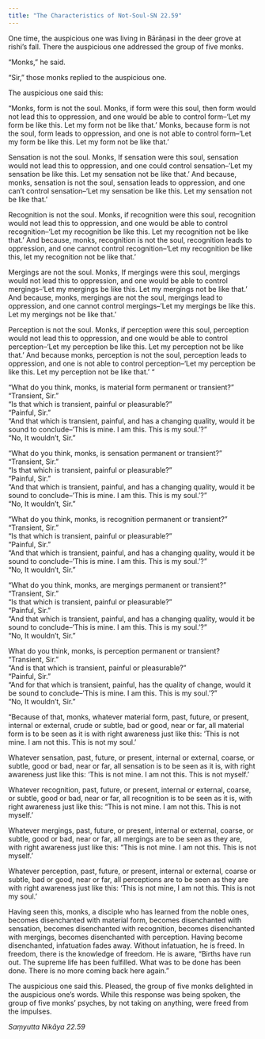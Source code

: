 ```yaml
---
title: "The Characteristics of Not-Soul-SN 22.59"
---
```


One time, the auspicious one was living in Bārāṇasi in the deer grove at rishi’s fall. There the auspicious one addressed the group of five monks.

“Monks,” he said.

“Sir,” those monks replied to the auspicious one.

The auspicious one said this:

“Monks, form is not the soul. Monks, if form were this soul, then form would not lead this to oppression, and one would be able to control form–‘Let my form be like this. Let my form not be like that.’ Monks, because form is not the soul, form leads to oppression, and one is not able to control form–‘Let my form be like this. Let my form not be like that.’

Sensation is not the soul. Monks, If sensation were this soul, sensation would not lead this to oppression, and one could control sensation–’Let my sensation be like this. Let my sensation not be like that.’ And because, monks, sensation is not the soul, sensation leads to oppression, and one can’t control sensation–‘Let my sensation be like this. Let my sensation not be like that.’

Recognition is not the soul. Monks, if recognition were this soul, recognition would not lead this to oppression, and one would be able to control recognition–‘Let my recognition be like this. Let my recognition not be like that.’ And because, monks, recognition is not the soul, recognition leads to oppression, and one cannot control recognition–‘Let my recognition be like this, let my recognition not be like that.’

Mergings are not the soul. Monks, If mergings were this soul, mergings would not lead this to oppression, and one would be able to control mergings–‘Let my mergings be like this. Let my mergings not be like that.’ And because, monks, mergings are not the soul, mergings lead to oppression, and one cannot control mergings–’Let my mergings be like this. Let my mergings not be like that.’

Perception is not the soul. Monks, if perception were this soul, perception would not lead this to oppression, and one would be able to control perception–‘Let my perception be like this. Let my perception not be like that.’ And because monks, perception is not the soul, perception leads to oppression, and one is not able to control perception–‘Let my perception be like this. Let my perception not be like that.’ “

“What do you think, monks, is material form permanent or transient?”  
“Transient, Sir.”  
“Is that which is transient, painful or pleasurable?”  
“Painful, Sir.”  
“And that which is transient, painful, and has a changing quality, would it be sound to conclude–’This is mine. I am this. This is my soul.’?”  
“No, It wouldn’t, Sir.”

“What do you think, monks, is sensation permanent or transient?”  
“Transient, Sir.”  
“Is that which is transient, painful or pleasurable?”  
“Painful, Sir.”  
“And that which is transient, painful, and has a changing quality, would it be sound to conclude–’This is mine. I am this. This is my soul.’?”  
“No, It wouldn’t, Sir.”

“What do you think, monks, is recognition permanent or transient?”  
“Transient, Sir.”  
“Is that which is transient, painful or pleasurable?”  
“Painful, Sir.”  
“And that which is transient, painful, and has a changing quality, would it be sound to conclude–’This is mine. I am this. This is my soul.’?”  
“No, It wouldn’t, Sir.”

“What do you think, monks, are mergings permanent or transient?”  
“Transient, Sir.”  
“Is that which is transient, painful or pleasurable?”  
“Painful, Sir.”  
“And that which is transient, painful, and has a changing quality, would it be sound to conclude–’This is mine. I am this. This is my soul.’?”  
“No, It wouldn’t, Sir.”

What do you think, monks, is perception permanent or transient?  
“Transient, Sir.”  
“And is that which is transient, painful or pleasurable?”  
“Painful, Sir.”  
“And for that which is transient, painful, has the quality of change, would it be sound to conclude–’This is mine. I am this. This is my soul.’?”  
“No, It wouldn’t, Sir.”

“Because of that, monks, whatever material form, past, future, or present, internal or external, crude or subtle, bad or good, near or far, all material form is to be seen as it is with right awareness just like this: ’This is not mine. I am not this. This is not my soul.’

Whatever sensation, past, future, or present, internal or external, coarse, or subtle, good or bad, near or far, all sensation is to be seen as it is, with right awareness just like this: ‘This is not mine. I am not this. This is not myself.’

Whatever recognition, past, future, or present, internal or external, coarse, or subtle, good or bad, near or far, all recognition is to be seen as it is, with right awareness just like this: “This is not mine. I am not this. This is not myself.’

Whatever mergings, past, future, or present, internal or external, coarse, or subtle, good or bad, near or far, all mergings are to be seen as they are, with right awareness just like this: “This is not mine. I am not this. This is not myself.’

Whatever perception, past, future, or present, internal or external, coarse or subtle, bad or good, near or far, all perceptions are to be seen as they are with right awareness just like this: ‘This is not mine, I am not this. This is not my soul.’

Having seen this, monks, a disciple who has learned from the noble ones, becomes disenchanted with material form, becomes disenchanted with sensation, becomes disenchanted with recognition, becomes disenchanted with mergings, becomes disenchanted with perception. Having become disenchanted, infatuation fades away. Without infatuation, he is freed. In freedom, there is the knowledge of freedom. He is aware, “Births have run out. The supreme life has been fulfilled. What was to be done has been done. There is no more coming back here again.”

The auspicious one said this. Pleased, the group of five monks delighted in the auspicious one’s words. While this response was being spoken, the group of five monks’ psyches, by not taking on anything, were freed from the impulses.

_Saṃyutta Nikāya 22.59_
